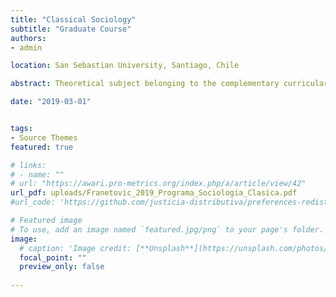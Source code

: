 ```yaml
---
title: "Classical Sociology"
subtitle: "Graduate Course"
authors:
- admin

location: San Sebastian University, Santiago, Chile

abstract: Theoretical subject belonging to the complementary curricular line, dictated in the first semester of the course. It is proposed that the student of Social Work acquires a broad vision of classical sociology, understanding theories that develop the different sociological currents and how these are transformed into tools to interpret social reality, social problems and their tensions. At the end of the course, students will be able to explain the classical sociological currents, relating them to contemporary social problems.

date: "2019-03-01"


tags:
- Source Themes
featured: true

# links:
# - name: ""
# url: "https://awari.pro-metrics.org/index.php/a/article/view/42"
url_pdf: uploads/Franetovic_2019_Programa_Sociologia_Clasica.pdf
#url_code: 'https://github.com/justicia-distributiva/preferences-redistribution-LA'

# Featured image
# To use, add an image named `featured.jpg/png` to your page's folder. 
image:
  # caption: 'Image credit: [**Unsplash**](https://unsplash.com/photos/jdD8gXaTZsc)'
  focal_point: ""
  preview_only: false
  
---
```

